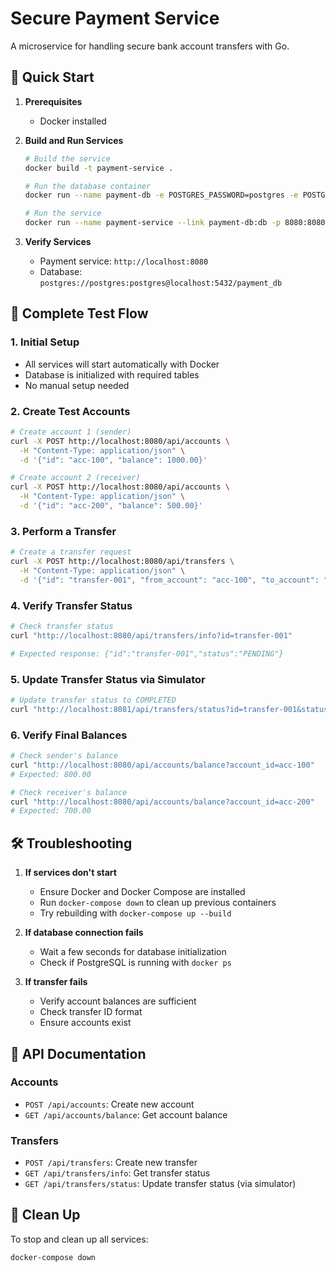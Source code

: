 # Secure Payment Service

A microservice for handling secure bank account transfers with Go.

## 🚀 Quick Start

1. **Prerequisites**
   - Docker installed

2. **Build and Run Services**
   ```bash
   # Build the service
   docker build -t payment-service .
   
   # Run the database container
   docker run --name payment-db -e POSTGRES_PASSWORD=postgres -e POSTGRES_DB=payment_db -p 5432:5432 -d postgres
   
   # Run the service
   docker run --name payment-service --link payment-db:db -p 8080:8080 -d payment-service
   ```

3. **Verify Services**
   - Payment service: `http://localhost:8080`
   - Database: `postgres://postgres:postgres@localhost:5432/payment_db`

## 🧪 Complete Test Flow

### 1. Initial Setup
- All services will start automatically with Docker
- Database is initialized with required tables
- No manual setup needed

### 2. Create Test Accounts
```bash
# Create account 1 (sender)
curl -X POST http://localhost:8080/api/accounts \
  -H "Content-Type: application/json" \
  -d '{"id": "acc-100", "balance": 1000.00}'

# Create account 2 (receiver)
curl -X POST http://localhost:8080/api/accounts \
  -H "Content-Type: application/json" \
  -d '{"id": "acc-200", "balance": 500.00}'
```

### 3. Perform a Transfer
```bash
# Create a transfer request
curl -X POST http://localhost:8080/api/transfers \
  -H "Content-Type: application/json" \
  -d '{"id": "transfer-001", "from_account": "acc-100", "to_account": "acc-200", "amount": 200.00}'
```

### 4. Verify Transfer Status
```bash
# Check transfer status
curl "http://localhost:8080/api/transfers/info?id=transfer-001"

# Expected response: {"id":"transfer-001","status":"PENDING"}
```

### 5. Update Transfer Status via Simulator
```bash
# Update transfer status to COMPLETED
curl "http://localhost:8081/api/transfers/status?id=transfer-001&status=COMPLETED"
```

### 6. Verify Final Balances
```bash
# Check sender's balance
curl "http://localhost:8080/api/accounts/balance?account_id=acc-100"
# Expected: 800.00

# Check receiver's balance
curl "http://localhost:8080/api/accounts/balance?account_id=acc-200"
# Expected: 700.00
```

## 🛠️ Troubleshooting

1. **If services don't start**
   - Ensure Docker and Docker Compose are installed
   - Run `docker-compose down` to clean up previous containers
   - Try rebuilding with `docker-compose up --build`

2. **If database connection fails**
   - Wait a few seconds for database initialization
   - Check if PostgreSQL is running with `docker ps`

3. **If transfer fails**
   - Verify account balances are sufficient
   - Check transfer ID format
   - Ensure accounts exist

## 📝 API Documentation

### Accounts
- `POST /api/accounts`: Create new account
- `GET /api/accounts/balance`: Get account balance

### Transfers
- `POST /api/transfers`: Create new transfer
- `GET /api/transfers/info`: Get transfer status
- `GET /api/transfers/status`: Update transfer status (via simulator)

## 🧹 Clean Up

To stop and clean up all services:
```bash
docker-compose down
```
